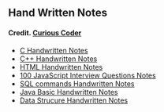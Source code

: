 ## Hand Written Notes

####  Credit. <a href ="https://t.me/Curious_Coder">Curious Coder</a>

- <a href ="C Handwritten Notes.pdf">C Handwritten Notes</a>
- <a href ="C++ Short Handwritten Notes.pdf">C++ Handwritten Notes</a>
- <a href ="HTML Handwritten Notes.pdf">HTML Handwritten Notes</a>
- <a href ="100 JavaScript Interview QnA.pdf"> 100 JavaScript Interview Questions Notes</a>
- <a href ="SQL_Commands_HandwrittenNotes.pdf"> SQL commands Handwritten Notes</a>
- <a href ="Java Basics Handwritten.pdf">Java Basic Handwritten Notes</a>
- <a href ="Data Structure Notes.pdf">Data Strucure Handwritten Notes</a>

